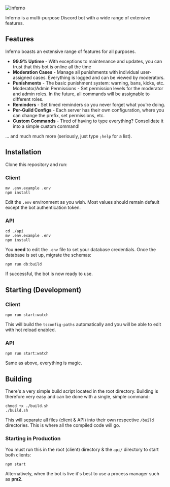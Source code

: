 
![inferno](http://miitch.io/assets/img/inferno_banner.png)

Inferno is a multi-purpose Discord bot with a wide range of extensive features.

## Features
Inferno boasts an extensive range of features for all purposes.

* **99.9% Uptime** - With exceptions to maintenance and updates, you can trust that this bot is online all the time
* **Moderation Cases** - Manage all punishments with individual user-assigned cases. Everything is logged and can be viewed by moderators.
* **Punishments** - The basic punishment system: warning, bans, kicks, etc.
Moderator/Admin Permissions - Set permission levels for the moderator and admin roles. In the future, all commands will be assignable to different roles.
* **Reminders** - Set timed reminders so you never forget what you're doing.
* **Per-Guild Configs** - Each server has their own configuration, where you can change the prefix, set permissions, etc.
* **Custom Commands** - Tired of having to type everything? Consolidate it into a simple custom command!

... and much much more (seriously, just type `;help` for a list).

## Installation
Clone this repository and run:

### Client
```
mv .env.example .env
npm install
```
Edit the `.env` environment as you wish. Most values should remain default except the bot authentication token.

### API
```
cd ./api
mv .env.example .env
npm install
```
You **need** to edit the `.env` file to set your database credentials. Once the database is set up, migrate the schemas:

```
npm run db:build
```
If successful, the bot is now ready to use.

## Starting (Development)

### Client
```
npm run start:watch
```
This will build the `tsconfig-paths` automatically and you will be able to edit with hot reload enabled.

### API
```
npm run start:watch
```
Same as above, everything is magic.

## Building
There's a very simple build script located in the root directory. Building is therefore very easy and can be done with a single, simple command:
```
chmod +x ./build.sh
./build.sh
```
This will separate all files (client &amp; API) into their own respective `/build` directories. This is where all the compiled code will go.
  
### Starting in Production
You must run this in the root (client) directory &amp; the `api/` directory to start both clients:
```
npm start
```
Alternatively, when the bot is live it's best to use a process manager such as **pm2**.
